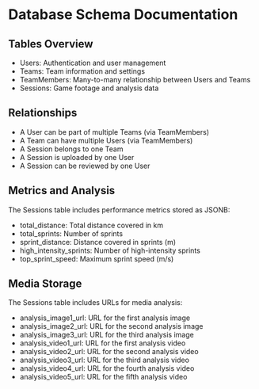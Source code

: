 # Database Schema Documentation

## Tables Overview
- Users: Authentication and user management
- Teams: Team information and settings
- TeamMembers: Many-to-many relationship between Users and Teams
- Sessions: Game footage and analysis data

## Relationships
- A User can be part of multiple Teams (via TeamMembers)
- A Team can have multiple Users (via TeamMembers)
- A Session belongs to one Team
- A Session is uploaded by one User
- A Session can be reviewed by one User

## Metrics and Analysis
The Sessions table includes performance metrics stored as JSONB:
- total_distance: Total distance covered in km
- total_sprints: Number of sprints
- sprint_distance: Distance covered in sprints (m)
- high_intensity_sprints: Number of high-intensity sprints
- top_sprint_speed: Maximum sprint speed (m/s)

## Media Storage
The Sessions table includes URLs for media analysis:
- analysis_image1_url: URL for the first analysis image
- analysis_image2_url: URL for the second analysis image
- analysis_image3_url: URL for the third analysis image
- analysis_video1_url: URL for the first analysis video
- analysis_video2_url: URL for the second analysis video
- analysis_video3_url: URL for the third analysis video
- analysis_video4_url: URL for the fourth analysis video
- analysis_video5_url: URL for the fifth analysis video